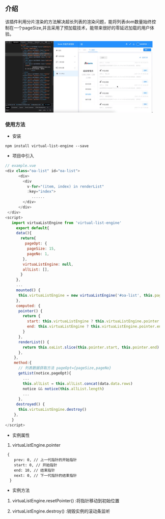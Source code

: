 

## 介绍

该插件利用分片渲染的方法解决超长列表的渲染问题，能将列表dom数量始终控制在一个pageSize,并且采用了预加载技术，能带来很好的零延迟加载的用户体验。

![image-20210205112501259](static/mv.gif)

### 使用方法

- 安装

```
npm install virtual-list-engine --save
```

- 项目中引入

```javascript
// example.vue
<div class="oa-list" id="oa-list">
      <div>
        <div
          v-for="(item, index) in renderList"
          :key="index">
            ......
        </div>
      </div>
 </div>
<script>
   import virtuaListEngine from 'virtual-list-engine'
	 export default{
     data(){
       return{
         pageOpt: {
          pageSize: 15,
          pageNo: 1,
        },
        virtuaListEngine: null,
        allList: [],
       }
     },
     ...
     mounted() {
      this.virtuaListEngine = new virtuaListEngine('#oa-list', this.pageOpt, this.getList)
     },
     computed: {
      pointer() {
        return {
          start: this.virtuaListEngine ? this.virtuaListEngine.pointer.start : 0,
          end: this.virtuaListEngine ? this.virtuaListEngine.pointer.end : 0,
        }
      },
      renderList() {
        return this.oaList.slice(this.pointer.start, this.pointer.end)
      },
    },
    method:{
      // 列表数据获取方法 pageOpt={pageSize,pageNo}
      getList(notice,pageOpt){
        ...
        this.allList = this.allList.concat(data.data.rows)
        notice && notice(this.allList.length)
        ...
      },
     destroyed() {
      this.virtuaListEngine.destroy()
    },
   }
</script>


```

- 实例属性

1. virtuaListEngine.pointer

```
 {
    prev: 0, // 上一代指针的开始指针
    start: 0, // 开始指针
    end: 10, // 结束指针
    next: 0, // 下一代指针的结束指针
  }
```

- 实例方法

1. virtuaListEngine.resetPointer() :将指针移动到初始位置

2. virtuaListEngine.destroy() :销毁实例的滚动条监听
